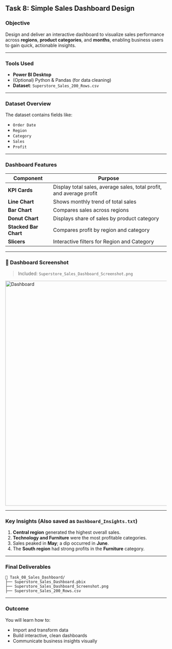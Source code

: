 
##  Task 8: Simple Sales Dashboard Design

###  Objective

Design and deliver an interactive dashboard to visualize sales performance across **regions**, **product categories**, and **months**, enabling business users to gain quick, actionable insights.

---

###  Tools Used

* **Power BI Desktop**
* (Optional) Python & Pandas (for data cleaning)
* **Dataset**: `Superstore_Sales_200_Rows.csv`

---

###  Dataset Overview

The dataset contains fields like:

* `Order Date`
* `Region`
* `Category`
* `Sales`
* `Profit`

---

###  Dashboard Features

| Component             | Purpose                                                              |
| --------------------- | -------------------------------------------------------------------- |
| **KPI Cards**         | Display total sales, average sales, total profit, and average profit |
| **Line Chart**        | Shows monthly trend of total sales                                   |
| **Bar Chart**         | Compares sales across regions                                        |
| **Donut Chart**       | Displays share of sales by product category                          |
| **Stacked Bar Chart** | Compares profit by region and category                               |
| **Slicers**           | Interactive filters for Region and Category                          |

---

### 📸 Dashboard Screenshot

>  Included: `Superstore_Sales_Dashboard_Screenshot.png`

<img src="Superstore_Sales_Dashboard_Screenshot.png" alt="Dashboard" width="700">

---

###  Key Insights (Also saved as `Dashboard_Insights.txt`)

1. **Central region** generated the highest overall sales.
2. **Technology and Furniture** were the most profitable categories.
3. Sales peaked in **May**; a dip occurred in **June**.
4. The **South region** had strong profits in the **Furniture** category.

---

###  Final Deliverables

```
📂 Task_08_Sales_Dashboard/
├── Superstore_Sales_Dashboard.pbix
├── Superstore_Sales_Dashboard_Screenshot.png
├── Superstore_Sales_200_Rows.csv
```

---

###  Outcome

You will learn how to:

* Import and transform data
* Build interactive, clean dashboards
* Communicate business insights visually


